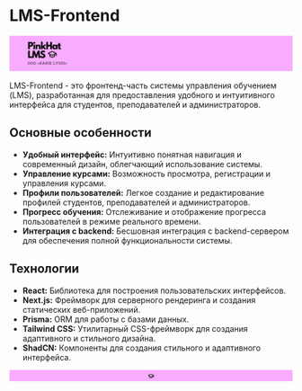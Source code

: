 # LMS-Frontend

<p align="center">
  <a href="https://gitpoint.co/">
    <img alt="GitPoint" title="GitPoint" src="https://github.com/OOO-KAKIE-LYUDI/.github/blob/main/profile/ban.png" width="800">
  </a>
</p>

LMS-Frontend - это фронтенд-часть системы управления обучением (LMS), разработанная для предоставления удобного и интуитивного интерфейса для студентов, преподавателей и администраторов.

## Основные особенности

- **Удобный интерфейс:** Интуитивно понятная навигация и современный дизайн, облегчающий использование системы.
- **Управление курсами:** Возможность просмотра, регистрации и управления курсами.
- **Профили пользователей:** Легкое создание и редактирование профилей студентов, преподавателей и администраторов.
- **Прогресс обучения:** Отслеживание и отображение прогресса пользователей в режиме реального времени.
- **Интеграция с backend:** Бесшовная интеграция с backend-сервером для обеспечения полной функциональности системы.

## Технологии

- **React:** Библиотека для построения пользовательских интерфейсов.
- **Next.js:** Фреймворк для серверного рендеринга и создания статических веб-приложений.
- **Prisma:** ORM для работы с базами данных.
- **Tailwind CSS:** Утилитарный CSS-фреймворк для создания адаптивного и стильного дизайна.
- **ShadCN:** Компоненты для создания стильного и адаптивного интерфейса.

<p align="center">
  <a href="https://gitpoint.co/">
    <img alt="GitPoint" title="GitPoint" src="https://github.com/OOO-KAKIE-LYUDI/.github/blob/main/profile/delim.png" width="800">
  </a>
</p>
